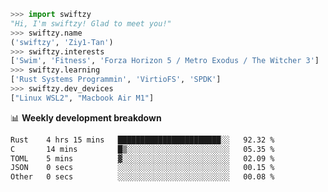 ```python
>>> import swiftzy
"Hi, I'm swiftzy! Glad to meet you!"
>>> swiftzy.name
('swiftzy', 'Ziy1-Tan')
>>> swiftzy.interests
['Swim', 'Fitness', 'Forza Horizon 5 / Metro Exodus / The Witcher 3']
>>> swiftzy.learning
['Rust Systems Programmin', 'VirtioFS', 'SPDK']
>>> swiftzy.dev_devices
["Linux WSL2", "Macbook Air M1"]
```
📊 **Weekly development breakdown**
<!--START_SECTION:waka-->

```txt
Rust    4 hrs 15 mins   ███████████████████████░░   92.32 %
C       14 mins         █▒░░░░░░░░░░░░░░░░░░░░░░░   05.35 %
TOML    5 mins          ▓░░░░░░░░░░░░░░░░░░░░░░░░   02.09 %
JSON    0 secs          ░░░░░░░░░░░░░░░░░░░░░░░░░   00.15 %
Other   0 secs          ░░░░░░░░░░░░░░░░░░░░░░░░░   00.08 %
```

<!--END_SECTION:waka-->
